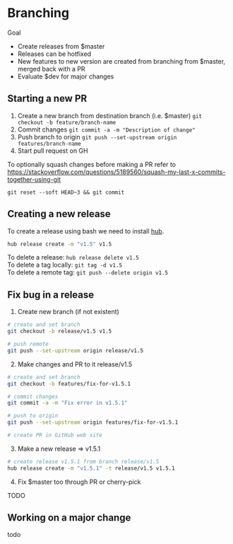 # Branching

Goal

- Create releases from $master
- Releases can be hotfixed
- New features to new version are created from branching from $master, merged back with a PR
- Evaluate $dev for major changes

## Starting a new PR

1. Create a new branch from destination branch (i.e. $master)
`git checkout -b feature/branch-name`
1. Commit changes
`git commit -a -m "Description of change"`
1. Push branch to origin `git push --set-upstream origin features/branch-name`
1. Start pull request on GH

To optionally squash changes before making a PR refer to https://stackoverflow.com/questions/5189560/squash-my-last-x-commits-together-using-git

`git reset --soft HEAD~3 && git commit`

## Creating a new release

To create a release using bash we need to install [hub](https://github.com/github/hub#installation).

```bash
hub release create -m "v1.5" v1.5
```

To delete a release: `hub release delete v1.5`\
To delete a tag locally: `git tag -d v1.5`\
To delete a remote tag: `git push --delete origin v1.5`

## Fix bug in a release

1. Create new branch (if not existent)

```bash
# create and set branch
git checkout -b release/v1.5 v1.5

# push remote
git push --set-upstream origin release/v1.5
```

2. Make changes and PR to it release/v1.5

```bash
# create and set branch
git checkout -b features/fix-for-v1.5.1

# commit changes
git commit -a -m "Fix error in v1.5.1"

# push to origin
git push --set-upstream origin features/fix-for-v1.5.1

# create PR in GitHub web site

```

3. Make a new release => v1.5.1

```bash
# create release v1.5.1 from branch release/v1.5
hub release create -m "v1.5.1" -t release/v1.5 v1.5.1
```

4. Fix $master too through PR or cherry-pick

TODO

## Working on a major change

todo